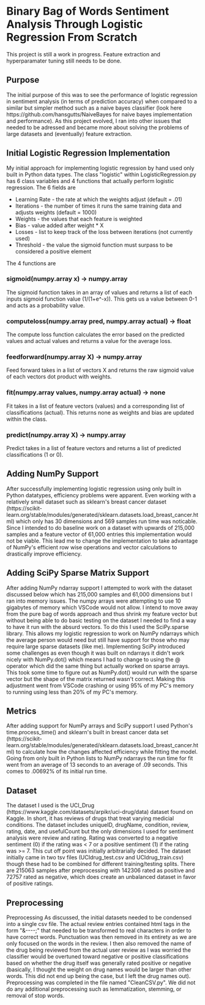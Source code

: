<h1>Binary Bag of Words Sentiment Analysis Through Logistic Regression From Scratch</h1>

This project is still a work in progress. Feature extraction and hyperparamater tuning still needs to be done.

<h2>Purpose</h2>
The initial purpose of this was to see the performance of logistic regression in sentiment analysis (in terms of prediction 
accuracy) when compared to a similar but simpler method such as a naive bayes classifier (look here https://github.com/hansgutts/NaiveBayes 
for naive bayes implementation and performance). As this project evolved, I ran into other issues that needed to be adressed and 
became more about solving the problems of large datasets and (eventually) feature extraction.

<h2>Initial Logistic Regression Implementation</h2>
My initial approach for implementing logistic regression by hand used only built in Python data types. The class "logistic" within
LogisticRegression.py has 6 class variables and 4 functions that actually perform logistic regression. The 6 fields are 
<ul>
  <li>Learning Rate - the rate at which the weights adjust (default = .01) </li>
  <li>Iterations - the number of times it runs the same training data and adjusts weights (default = 1000)</li>
  <li>Weights - the values that each feature is weighted</li>
  <li>Bias - value added after weight * X</li>
  <li>Losses - list to keep track of the loss between iterations (not currently used)</li>
  <li>Threshold - the value the sigmoid function must surpass to be considered a positive element</li>
</ul>

The 4 functions are

<h3>sigmoid(numpy.array x) -> numpy.array</h3>
The sigmoid function takes in an array of values and returns a list of each inputs sigmoid function value (1/(1+e^-x)).
This gets us a value between 0-1 and acts as a probability value.

<h3>computeloss(numpy.array pred, numpy.array actual) -> float</h3>
The compute loss function calculates the error based on the predicted values and actual values and returns a value for the average loss. 

<h3>feedforward(numpy.array X) -> numpy.array</h3>
Feed forward takes in a list of vectors X and returns the raw sigmoid value of each vectors dot product with weights.

<h3>fit(numpy.array values, numpy.array actual) -> none</h3>
Fit takes in a list of feature vectors (values) and a corresponding list of classifications (actual). This returns none as weights and 
bias are updated within the class.

<h3>predict(numpy.array X) -> numpy.array</h3>
Predict takes in a list of feature vectors and returns a list of predicted classifications (1 or 0). 

<h2>Adding NumPy Support</h2>
After successfully implementing logistic regression using only built in Python datatypes, efficiency problems were apparent. Even working with
a relatively small dataset such as sklearn's breast cancer dataset (https://scikit-learn.org/stable/modules/generated/sklearn.datasets.load_breast_cancer.html)
which only has 30 dimensions and 569 samples run time was noticable. Since I intended to do baseline work on a dataset with upwards of 215,000 
samples and a feature vector of 61,000 entries this implementation would not be viable. This lead me to change the implementation to take advantage 
of NumPy's efficient row wise operations and vector calculations to drastically improve efficiency.

<h2>Adding SciPy Sparse Matrix Support</h2>
After adding NumPy ndarray support I attempted to work with the dataset discussed below which has 215,000 samples and 61,000 dimensions but I ran
into memory issues. The numpy arrays were attempting to use 10 gigabytes of memory which VSCode would not allow. I intend to move away
from the pure bag of words approach and thus shrink my feature vector but without being able to do basic testing on the dataset I needed to find a
way to have it run with the absurd vectors. To do this I used the SciPy.sparse library. This allows my logistic regression to work on NumPy ndarrays which the 
average person would need but still have support for those who may require large sparse datasets (like me). Implementing SciPy introduced some 
challenges as even though it was built on ndarrays it didn't work nicely with NumPy.dot() which means I had to change to using the @ operator which
did the same thing but actually worked on sparse arrays. This took some time to figure out as NumPy.dot() would run with the sparse vector but the 
shape of the matrix returned wasn't correct. Making this adjustment went from VSCode crashing or using 95% of my PC's memory to running using less 
than 20% of my PC's memory.

<h2>Metrics</h2>
After adding support for NumPy arrays and SciPy support I used Python's time.process_time() and sklearn's built in breast cancer data set 
(https://scikit-learn.org/stable/modules/generated/sklearn.datasets.load_breast_cancer.html) to calculate how the changes affected efficiency while
fitting the model. Going from only built in Python lists to NumPy ndarrays the run time for fit went from an average of 13 seconds to an average of
.09 seconds. This comes to .00692% of its initial run time. 

<h2>Dataset</h2>
The dataset I used is the UCI_Drug (https://www.kaggle.com/datasets/arpikr/uci-drug/data) dataset found on Kaggle. In short, 
it has reviews of drugs that treat varying medicial conditions. The dataset includes uniqueID, drugName, condition, review, 
rating, date, and usefulCount but the only dimensions I used for sentiment analysis were review and rating. Rating was converted 
to a negative sentiment (0) if the rating was < 7 or a positive sentiment (1) if the rating was >= 7. This cut off point was 
initially arbitrarially decided. The dataset initially came in two tsv files (UCIdrug_test.csv and UCIdrug_train.csv) though 
these had to be combined for different training/testing splits. There are 215063 samples after preprocessing with 142306 rated 
as positive and 72757 rated as negative, which does create an unbalanced dataset in favor of positive ratings. 

<h2>Preprocessing</h2>
Preprocessing
As discussed, the initial datasets needed to be condensed into a single csv file. The actual review entries contained html tags 
in the form "&----;" that needed to be transformed to real characters in order to have correct words. Punctuation was then removed 
in its entirety as we are only focused on the words in the review. I then also removed the name of the drug being reviewed from 
the actual user review as I was worried the classifier would be overtuned toward negative or positive classifications based on 
whether the drug itself was generally rated positive or negative (basically, I thought the weight on drug names would be larger 
than other words. This did not end up being the case, but I left the drug names out). Preprocessing was completed in the file named 
"CleanCSV.py". We did not do any additional preprocessing such as lemmatization, stemming, or removal of stop words. 

